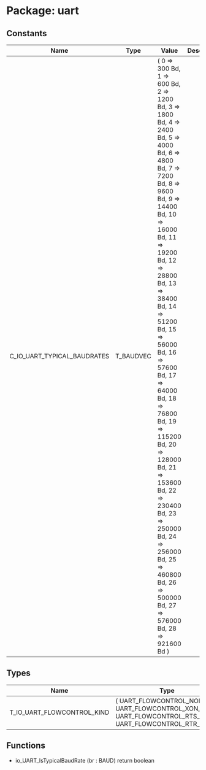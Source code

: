 # Package: uart
## Constants
| Name                        | Type      | Value                                                                                                                                                                                                                                                                                                                                                                                                                                                                                                                | Description |
| --------------------------- | --------- | -------------------------------------------------------------------------------------------------------------------------------------------------------------------------------------------------------------------------------------------------------------------------------------------------------------------------------------------------------------------------------------------------------------------------------------------------------------------------------------------------------------------- | ----------- |
| C_IO_UART_TYPICAL_BAUDRATES | T_BAUDVEC |  ( 		 0 =>		 300 Bd,	 1 =>		 600 Bd,	 2 =>		1200 Bd,	 3 =>		1800 Bd,	 4 =>		2400 Bd, 		 5 =>		4000 Bd,	 6 =>		4800 Bd,	 7 =>		7200 Bd,	 8 =>		9600 Bd,	 9 =>	 14400 Bd, 		10 =>	 16000 Bd,	11 =>	 19200 Bd,	12 =>	 28800 Bd,	13 =>	 38400 Bd,	14 =>	 51200 Bd, 		15 =>	 56000 Bd,	16 =>	 57600 Bd,	17 =>	 64000 Bd,	18 =>	 76800 Bd,	19 =>	115200 Bd, 		20 =>	128000 Bd,	21 =>	153600 Bd,	22 =>	230400 Bd,	23 =>	250000 Bd,	24 =>	256000 Bd, 		25 =>	460800 Bd,	26 =>	500000 Bd,	27 =>	576000 Bd,	28 =>	921600 Bd 	) |             |
## Types
| Name                       | Type                                                                                                              | Description |
| -------------------------- | ----------------------------------------------------------------------------------------------------------------- | ----------- |
| T_IO_UART_FLOWCONTROL_KIND | ( 		UART_FLOWCONTROL_NONE, 		UART_FLOWCONTROL_XON_XOFF, 		UART_FLOWCONTROL_RTS_CTS, 		UART_FLOWCONTROL_RTR_CTS 	) |             |
## Functions
- io_UART_IsTypicalBaudRate <font id="function_arguments">(br : BAUD)</font> <font id="function_return">return boolean</font>
